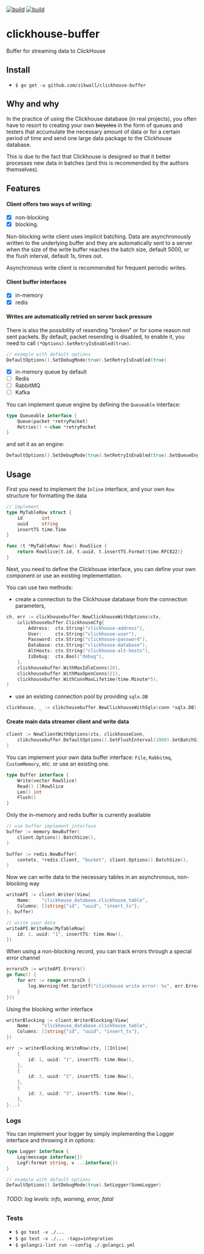 [![build](https://github.com/zikwall/clickhouse-buffer/workflows/build_and_tests/badge.svg)](https://github.com/zikwall/clickhouse-buffer/v2/actions)
[![build](https://github.com/zikwall/clickhouse-buffer/workflows/golangci_lint/badge.svg)](https://github.com/zikwall/clickhouse-buffer/v2/actions)

# clickhouse-buffer
Buffer for streaming data to ClickHouse

## Install

- `$ go get -u github.com/zikwall/clickhouse-buffer`

## Why and why

In the practice of using the Clickhouse database (in real projects), 
you often have to resort to creating your own ~~bicycles~~ in the form of queues 
and testers that accumulate the necessary amount of data or for a certain period of time 
and send one large data package to the Clickhouse database.

This is due to the fact that Clickhouse is designed so that it better processes new data in batches 
(and this is recommended by the authors themselves).

## Features

#### Client offers two ways of writing: 

- [x] non-blocking 
- [x] blocking.

Non-blocking write client uses implicit batching. 
Data are asynchronously written to the underlying buffer and they are automatically sent to a server 
when the size of the write buffer reaches the batch size, default 5000, or the flush interval, 
default 1s, times out.

Asynchronous write client is recommended for frequent periodic writes.

#### Client buffer interfaces

- [x] in-memory
- [x] redis

#### Writes are automatically retried on server back pressure

There is also the possibility of resending "broken" or for some reason not sent packets. 
By default, packet resending is disabled, to enable it, you need to call `(*Options).SetRetryIsEnabled(true)`.

```go
// example with default options
DefaultOptions().SetDebugMode(true).SetRetryIsEnabled(true)
```

- [x] in-memory queue by default
- [ ] Redis
- [ ] RabbitMQ
- [ ] Kafka

You can implement queue engine by defining the `Queueable` interface:

```go
type Queueable interface {
	Queue(packet *retryPacket)
	Retries() <-chan *retryPacket
}
```

and set it as an engine:

```go
DefaultOptions().SetDebugMode(true).SetRetryIsEnabled(true).SetQueueEngine(CustomQueueable)
```

## Usage

First you need to implement the `Inline` interface, and your own `Row` structure for formatting the data

```go
// implement
type MyTableRow struct {
	id       int
	uuid     string
	insertTS time.Time
}

func (t *MyTableRow) Row() RowSlice {
	return RowSlice{t.id, t.uuid, t.insertTS.Format(time.RFC822)}
}
```

Next, you need to define the Clickhouse interface, you can define your own component or use an existing implementation.

You can use two methods:
 - create a connection to the Clickhouse database from the connection parameters,

```go
ch, err := clickhousebuffer.NewClickhouseWithOptions(ctx,
    &clickhousebuffer.ClickhouseCfg{
        Address:  ctx.String("clickhouse-address"),
        User:     ctx.String("clickhouse-user"),
        Password: ctx.String("clickhouse-password"),
        Database: ctx.String("clickhouse-database"),
        AltHosts: ctx.String("clickhouse-alt-hosts"),
        IsDebug:  ctx.Bool("debug"),
    },
    clickhousebuffer.WithMaxIdleConns(20),
    clickhousebuffer.WithMaxOpenConns(21),
    clickhousebuffer.WithConnMaxLifetime(time.Minute*5),
)
```

- use an existing connection pool by providing `sqlx.DB`

```go
clickhouse, _ := clikchousebuffer.NewClickhouseWithSqlx(conn *sqlx.DB)
```

#### Create main data streamer client and write data

```go
client := NewClientWithOptions(ctx, clickhouseConn,
    clikchousebuffer.DefaultOptions().SetFlushInterval(1000).SetBatchSize(5000),
)
```

You can implement your own data buffer interface: `File`, `Rabbitmq`, `CustomMemory`, etc. or use an existing one. 

```go
type Buffer interface {
	Write(vector RowSlice)
	Read() []RowSlice
	Len() int
	Flush()
}
```

Only the in-memory and redis buffer is currently available

```go
// use buffer implement interface
buffer := memory.NewBuffer(
	client.Options().BatchSize(),
)
```

```go
buffer := redis.NewBuffer(
	contetx, *redis.Client, "bucket", client.Options().BatchSize(),
)
```

Now we can write data to the necessary tables in an asynchronous, non-blocking way

```go
writeAPI := client.Writer(View{
    Name:    "clickhouse_database.clickhouse_table", 
    Columns: []string{"id", "uuid", "insert_ts"},
}, buffer)

// write your data
writeAPI.WriteRow(MyTableRow{
    id: 1, uuid: "1", insertTS: time.Now(),
})
```

When using a non-blocking record, you can track errors through a special error channel

```go
errorsCh := writeAPI.Errors()
go func() {
	for err := range errorsCh {
		log.Warning(fmt.Sprintf("clickhouse write error: %s", err.Error()))
	}
}()
```

Using the blocking writer interface

```go
writerBlocking := client.WriterBlocking(View{
    Name:    "clickhouse_database.clickhouse_table",
    Columns: []string{"id", "uuid", "insert_ts"},
})

err := writerBlocking.WriteRow(ctx, []Inline{
    {
        id: 1, uuid: "1", insertTS: time.Now(),
    },
    {
        id: 2, uuid: "2", insertTS: time.Now(),
    },
    {
        id: 3, uuid: "3", insertTS: time.Now(),
    },
}...)
```

### Logs

You can implement your logger by simply implementing the Logger interface and throwing it in options:

```go
type Logger interface {
	Log(message interface{})
	Logf(format string, v ...interface{})
}
```

```go
// example with default options
DefaultOptions().SetDebugMode(true).SetLogger(SomeLogger)
```

###### TODO: log levels: info, warning, error, fatal

### Tests

- `$ go test -v ./...`
- `$ go test -v ./... -tags=integration`
- `$ golangci-lint run --config ./.golangci.yml`
